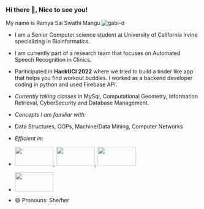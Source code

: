 ### Hi there 👋, Nice to see you!

My name is Ramya Sai Swathi Mangu
![gabi-d](https://user-images.githubusercontent.com/66845657/161664852-3c092928-69f9-455d-b1d4-177dbfa1443e.gif)
- I am a Senior Computer science student at University of California Irvine specializing in Bioinformatics.
- I am currently part of a research team that focuses on Automated Speech Recognition in Clinics.
- Pariticipated in **HackUCI 2022** where we tried to build a tinder like app that helps you find workout buddies. I worked as a backend developer coding in python and used Firebase API.
- *Currently taking classes* in MySql, Computational Geometry, Information Retrieval, CyberSecurity and Database Management.
- *Concepts I am familiar with:*
- Data Structures, OOPs, Machine/Data Mining, Computer Networks
- *Efficient in:*
- <img src="https://user-images.githubusercontent.com/66845657/161665124-12879e55-c1d2-4275-b54d-d7e487726b5b.gif" width="100" height="50">, <img src="https://user-images.githubusercontent.com/66845657/161665692-f6784dc3-8ab6-42f6-9196-b2ff7103e1bc.gif" width="100" height="50">, <img src="https://user-images.githubusercontent.com/66845657/161666066-c59c2a03-ec01-4b70-9f05-28b4c1c6ff6d.gif" width="100" height="50">

- [<img src="https://user-images.githubusercontent.com/66845657/161666785-2b64435f-ae38-42c9-a311-8cab2a8d0892.png" width="100" height="50">](https://www.linkedin.com/in/ramya-sai-swathi-m-887b79189?lipi=urn%3Ali%3Apage%3Ad_flagship3_profile_view_base_contact_details%3ByfnIpzO5R%2BmzH6NI4lhHVA%3D%3D)
- 😄 Pronouns: She/her

